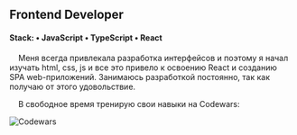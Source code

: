 ## Frontend Developer
#### Stack: • JavaScript • TypeScript • React 

&nbsp;&nbsp;&nbsp;&nbsp;Меня всегда привлекала разработка интерфейсов и поэтому я начал изучать html, css, js и все это
привело к освоению React и созданию SPA web-приложений. Занимаюсь разработкой постоянно,
так как получаю от этого удовольствие.

&nbsp;&nbsp;&nbsp;&nbsp;В свободное время тренирую свои навыки на Codewars:

![Codewars](https://www.codewars.com/users/CandyDog13/badges/large)

